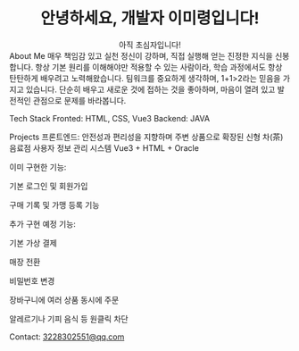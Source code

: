 <h1 align="center">안녕하세요, 개발자 이미령입니다!</h1>
<div align="center">아직 초심자입니다!</div>
About Me
매우 책임감 있고 실천 정신이 강하며, 직접 실행해 얻는 진정한 지식을 신봉합니다.
항상 기본 원리를 이해해야만 적용할 수 있는 사람이라, 학습 과정에서도 항상 탄탄하게 배우려고 노력해왔습니다.
팀워크를 중요하게 생각하며, 1+1>2라는 믿음을 가지고 있습니다.
단순히 배우고 새로운 것에 접하는 것을 좋아하며, 마음이 열려 있고 발전적인 관점으로 문제를 바라봅니다.

Tech Stack
Fronted: HTML, CSS, Vue3
Backend: JAVA

Projects
프론트엔드: 안전성과 편리성을 지향하며 주변 상품으로 확장된 신형 차(茶) 음료점 사용자 정보 관리 시스템
Vue3 + HTML + Oracle

이미 구현한 기능:

기본 로그인 및 회원가입

구매 기록 및 가맹 등록 기능

추가 구현 예정 기능:

기본 가상 결제

매장 전환

비밀번호 변경

장바구니에 여러 상품 동시에 주문

알레르기나 기피 음식 등 원클릭 차단

Contact: 3228302551@qq.com

